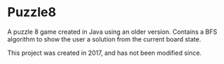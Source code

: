 # Puzzle8
A puzzle 8 game created in Java using an older version. Contains a BFS algorithm to show the user a solution from the current board state.

This project was created in 2017, and has not been modified since.
